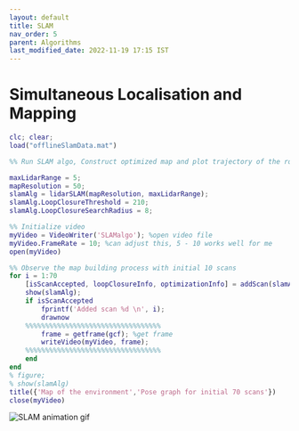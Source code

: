 ```yaml
---
layout: default
title: SLAM
nav_order: 5 
parent: Algorithms
last_modified_date: 2022-11-19 17:15 IST
---
```


# Simultaneous Localisation and Mapping

```matlab
clc; clear;
load("offlineSlamData.mat")

%% Run SLAM algo, Construct optimized map and plot trajectory of the robot

maxLidarRange = 5;
mapResolution = 50;
slamAlg = lidarSLAM(mapResolution, maxLidarRange);
slamAlg.LoopClosureThreshold = 210;
slamAlg.LoopClosureSearchRadius = 8;

%% Initialize video
myVideo = VideoWriter('SLAMalgo'); %open video file
myVideo.FrameRate = 10; %can adjust this, 5 - 10 works well for me
open(myVideo)

%% Observe the map building process with initial 10 scans
for i = 1:70
    [isScanAccepted, loopClosureInfo, optimizationInfo] = addScan(slamAlg, scans{i});
    show(slamAlg);
    if isScanAccepted
        fprintf('Added scan %d \n', i);
        drawnow
    %%%%%%%%%%%%%%%%%%%%%%%%%%%%%%%%%%
        frame = getframe(gcf); %get frame
        writeVideo(myVideo, frame);
    %%%%%%%%%%%%%%%%%%%%%%%%%%%%%%%%%%
    end
end
% figure;
% show(slamAlg)
title({'Map of the environment','Pose graph for initial 70 scans'})
close(myVideo)
```

![SLAM animation gif](https://raw.githubusercontent.com/BioInsperobotics/BIPR/main/assets/images/algorithm/04-SLAM_animation.png)